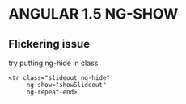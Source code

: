 # ANGULAR 1.5 NG-SHOW

## Flickering issue
try putting ng-hide in class
```
<tr class="slideout ng-hide"
     ng-show="showSlideout"
     ng-repeat-end>
```
